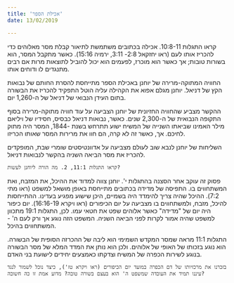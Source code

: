 ```yaml
---
title: 'אכילת הספר'
date: 13/02/2019

---
```


קראו התגלות 10:8-11. אכילה בכתובים משתמשת לתיאור קבלת מסר מאלוהים כדי להכריז אותו לעם (ראו יחזקאל 2:8- 3:11, ירמיה 15:16). כאשר מתקבל המסר, הוא בשורות טובות; אך כאשר הוא מוכרז, לפעמים הוא יכול להוביל לתוצאות מרות אם רבים מתנגדים לו ודוחים אותו. 

החוויה המתוקה-מרירה של יוחנן באכילת הספר מתייחסת להסרת החותם של נבואות הקץ של דניאל. יוחנן מגלם אפוא את הקהילה עליה הוטל התפקיד להכריז את הבשורה בתום העידן הנבואי של דניאל של ה-1,260 יום.

ההקשר מצביע שהחוויה החזיונית של יוחנן הצביעה על עוד חוויה מתוקה-מרירה בסוף התקופה הנבואית של ה-2,300 שנים. כאשר, נבואות דניאל כבסיס, חסידיו של ויליאם מילר האמינו שביאתו השנייה של המשיח ישוע תתרחש בשנת -1844, המסר היה מתוק לחיכם. אך, כאשר זה לא קרה, הם חוו את מרירות המסר שאותו הכריזו.

השליחות של יוחנן לנבא שוב לעולם מצביעה על אדוונטיסטים שומרי שבת, המופקדים להכריז את מסר הביאה השניה בהקשר לנבואות דניאל.

`קראו התגלות 11:1, 2. מה הורה ליוחנן לעשות?`

פסוק זה עוקב אחר הסצנה בהתגלות י'. יוחנן צווה למדוד את ההיכל, את המזבח, ואת המשתחווים בו. התפיסה של מדידה בכתובים מתייחסת באופן מושאל למשפט (ראו מתי 7:2). ההיכל שהיה צריך להימדד היה בשמיים, היכן שישוע מפגיע בעדינו. ההתייחסות להיכל, מזבח, ולמשתחווים בו מצביעה על יום הכיפורים (ראו ויקרא 16:16-19). יום כיפור היה יום של "מדידה" כאשר אלוהים שפט את חטאי עמו. לכן, התגלות 19:1 מתכוון למשפט שהיה אמור לקרות לפני הביאה השניה. המשפט הזה נוגע אך ורק לעם ה' - המשתחווים בהיכל.

התגלות 11:1 מראה שמסר המקדש השמימי הוא ליבה של ההכרזה הסופית של הבשורה. הוא נוגע בזכותו של האופי של אלוהים. ולכן הוא נותן את המדד המלא של מסר הבשורה בנוגע לשירות הכפרה של המשיח וצדקתו כאמצעים יחידים לישועת בני האדם.

`בזכרנו את מרכזיותו של דם הכפרה במועד יום הכיפורים (ראו ויקרא טז'), כיצד נוכל לשמור לנגד עיננו תמיד את העובדה שמשפט ה' הוא בעצם בשורה טובה? מדוע אמת זו כה חשובה?`